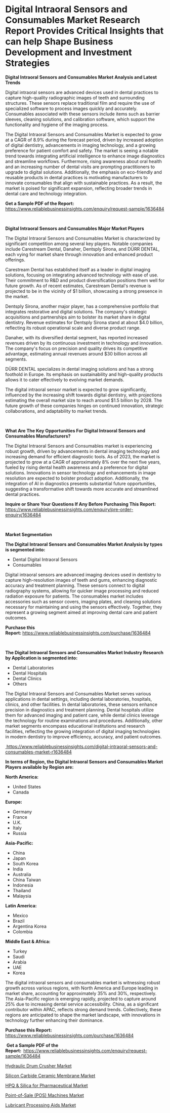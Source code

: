 <p><h1>Digital Intraoral Sensors and Consumables Market Research Report Provides Critical Insights that can help Shape Business Development and Investment Strategies</h1></p><p><strong>Digital Intraoral Sensors and Consumables Market Analysis and Latest Trends</strong></p>
<p><p>Digital intraoral sensors are advanced devices used in dental practices to capture high-quality radiographic images of teeth and surrounding structures. These sensors replace traditional film and require the use of specialized software to process images quickly and accurately. Consumables associated with these sensors include items such as barrier sleeves, cleaning solutions, and calibration software, which support the functionality and hygiene of the imaging process.</p><p>The Digital Intraoral Sensors and Consumables Market is expected to grow at a CAGR of 8.9% during the forecast period, driven by increased adoption of digital dentistry, advancements in imaging technology, and a growing preference for patient comfort and safety. The market is seeing a notable trend towards integrating artificial intelligence to enhance image diagnostics and streamline workflows. Furthermore, rising awareness about oral health and an increasing number of dental visits are prompting practitioners to upgrade to digital solutions. Additionally, the emphasis on eco-friendly and reusable products in dental practices is motivating manufacturers to innovate consumables that align with sustainable practices. As a result, the market is poised for significant expansion, reflecting broader trends in dental care and technology integration.</p></p>
<p><strong>Get a Sample PDF of the Report:&nbsp;</strong> <a href="https://www.reliablebusinessinsights.com/enquiry/request-sample/1636484">https://www.reliablebusinessinsights.com/enquiry/request-sample/1636484</a></p>
<p>&nbsp;</p>
<p><strong>Digital Intraoral Sensors and Consumables Major Market Players</strong></p>
<p><p>The Digital Intraoral Sensors and Consumables Market is characterized by significant competition among several key players. Notable companies include Carestream Dental, Danaher, Dentsply Sirona, and DÜRR DENTAL, each vying for market share through innovation and enhanced product offerings.</p><p>Carestream Dental has established itself as a leader in digital imaging solutions, focusing on integrating advanced technology with ease of use. Their commitment to R&D and product diversification positions them well for future growth. As of recent estimates, Carestream Dental's revenue is projected to be in the vicinity of $1 billion, showcasing a strong presence in the market.</p><p>Dentsply Sirona, another major player, has a comprehensive portfolio that integrates restorative and digital solutions. The company's strategic acquisitions and partnerships aim to bolster its market share in digital dentistry. Revenue estimates for Dentsply Sirona stand at about $4.0 billion, reflecting its robust operational scale and diverse product range.</p><p>Danaher, with its diversified dental segment, has reported increased revenues driven by its continuous investment in technology and innovation. The company's focus on precision and quality drives its competitive advantage, estimating annual revenues around $30 billion across all segments.</p><p>DÜRR DENTAL specializes in dental imaging solutions and has a strong foothold in Europe. Its emphasis on sustainability and high-quality products allows it to cater effectively to evolving market demands.</p><p>The digital intraoral sensor market is expected to grow significantly, influenced by the increasing shift towards digital dentistry, with projections estimating the overall market size to reach around $1.5 billion by 2028. The future growth of these companies hinges on continued innovation, strategic collaborations, and adaptability to market trends.</p></p>
<p>&nbsp;</p>
<p><strong>What Are The Key Opportunities For Digital Intraoral Sensors and Consumables Manufacturers?</strong></p>
<p><p>The Digital Intraoral Sensors and Consumables market is experiencing robust growth, driven by advancements in dental imaging technology and increasing demand for efficient diagnostic tools. As of 2023, the market is projected to grow at a CAGR of approximately 8% over the next five years, fueled by rising dental health awareness and a preference for digital solutions. Innovations in sensor technology and enhancements in image resolution are expected to bolster product adoption. Additionally, the integration of AI in diagnostics presents substantial future opportunities, suggesting a transformative shift towards more accurate and streamlined dental practices.</p></p>
<p><strong>Inquire or Share Your Questions If Any Before Purchasing This Report:</strong> <a href="https://www.reliablebusinessinsights.com/enquiry/pre-order-enquiry/1636484">https://www.reliablebusinessinsights.com/enquiry/pre-order-enquiry/1636484</a></p>
<p>&nbsp;</p>
<p><strong>Market Segmentation</strong></p>
<p><strong>The Digital Intraoral Sensors and Consumables Market Analysis by types is segmented into:</strong></p>
<p><ul><li>Dental Digital Intraoral Sensors</li><li>Consumables</li></ul></p>
<p><p>Digital intraoral sensors are advanced imaging devices used in dentistry to capture high-resolution images of teeth and gums, enhancing diagnostic accuracy and treatment planning. These sensors connect to digital radiography systems, allowing for quicker image processing and reduced radiation exposure for patients. The consumables market includes accessories such as sensor covers, imaging plates, and cleaning solutions necessary for maintaining and using the sensors effectively. Together, they represent a growing segment aimed at improving dental care and patient outcomes.</p></p>
<p><strong>Purchase this Report:&nbsp;</strong><a href="https://www.reliablebusinessinsights.com/purchase/1636484">https://www.reliablebusinessinsights.com/purchase/1636484</a></p>
<p>&nbsp;</p>
<p><strong>The Digital Intraoral Sensors and Consumables Market Industry Research by Application is segmented into:</strong></p>
<p><ul><li>Dental Laboratories</li><li>Dental Hospitals</li><li>Dental Clinics</li><li>Others</li></ul></p>
<p><p>The Digital Intraoral Sensors and Consumables Market serves various applications in dental settings, including dental laboratories, hospitals, clinics, and other facilities. In dental laboratories, these sensors enhance precision in diagnostics and treatment planning. Dental hospitals utilize them for advanced imaging and patient care, while dental clinics leverage the technology for routine examinations and procedures. Additionally, other market segments encompass educational institutions and research facilities, reflecting the growing integration of digital imaging technologies in modern dentistry to improve efficiency, accuracy, and patient outcomes.</p></p>
<p><a href="https://www.reliablebusinessinsights.com/digital-intraoral-sensors-and-consumables-market-r1636484">&nbsp;https://www.reliablebusinessinsights.com/digital-intraoral-sensors-and-consumables-market-r1636484</a></p>
<p><strong>In terms of Region, the Digital Intraoral Sensors and Consumables Market Players available by Region are:</strong></p>
<p>
    <p> <strong> North America: </strong>
        <ul>
            <li>United States</li>
            <li>Canada</li>
        </ul>
        </p> 
    <p> <strong> Europe: </strong>
        <ul>
            <li>Germany</li>
            <li>France</li>
            <li>U.K.</li>
            <li>Italy</li>
            <li>Russia</li>
        </ul>
        </p> 
    <p> <strong> Asia-Pacific: </strong>
        <ul>
            <li>China</li>
            <li>Japan</li>
            <li>South Korea</li>
            <li>India</li>
            <li>Australia</li>
            <li>China Taiwan</li>
            <li>Indonesia</li>
            <li>Thailand</li>
            <li>Malaysia</li>
        </ul>
        </p> 
    <p> <strong> Latin America: </strong>
        <ul>
            <li>Mexico</li>
            <li>Brazil</li>
            <li>Argentina Korea</li>
            <li>Colombia</li>
        </ul>
        </p> 
    <p> <strong> Middle East & Africa: </strong>
        <ul>
            <li>Turkey</li>
            <li>Saudi</li>
            <li>Arabia</li>
            <li>UAE</li>
            <li>Korea</li>
        </ul>
    </p>
    </p>
<p><p>The digital intraoral sensors and consumables market is witnessing robust growth across various regions, with North America and Europe leading in market share, accounting for approximately 35% and 30%, respectively. The Asia-Pacific region is emerging rapidly, projected to capture around 25% due to increasing dental service accessibility. China, as a significant contributor within APAC, reflects strong demand trends. Collectively, these regions are anticipated to shape the market landscape, with innovations in technology further enhancing their dominance.</p></p>
<p><strong>Purchase this Report: </strong><a href="https://www.reliablebusinessinsights.com/purchase/1636484">https://www.reliablebusinessinsights.com/purchase/1636484</a></p>
<p>&nbsp;<strong>Get a Sample PDF of the Report:&nbsp;&nbsp;</strong><a href="https://www.reliablebusinessinsights.com/enquiry/request-sample/1636484">https://www.reliablebusinessinsights.com/enquiry/request-sample/1636484</a></p>
<p><strong></strong></p>
<p><p><a href="https://www.linkedin.com/pulse/global-hydraulic-drum-crusher-market-status-2024-2031-forecast-ib0oe?trackingId=F6Cvhys%2BSeWjx%2F8av7j62A%3D%3D">Hydraulic Drum Crusher Market</a></p><p><a href="https://medium.com/@maximuskihn1939/what-is-influencing-the-future-of-silicon-carbide-ceramic-membrane-bc51814413f8">Silicon Carbide Ceramic Membrane Market</a></p><p><a href="https://github.com/WayneGriffin411/Market-Research-Report-List-1/blob/main/hpq-silica-for-pharmaceutical-market.md">HPQ & Silica for Pharmaceutical Market</a></p><p><a href="https://github.com/lambertr3e8v/Market-Research-Report-List-1/blob/main/point-of-sale-pos-machines-market.md">Point-of-Sale (POS) Machines Market</a></p><p><a href="https://medium.com/@maximuskihn1939/what-innovations-are-shaping-the-lubricant-processing-aids-market-b3eef8eef09a?postPublishedType=repub">Lubricant Processing Aids Market</a></p></p>
